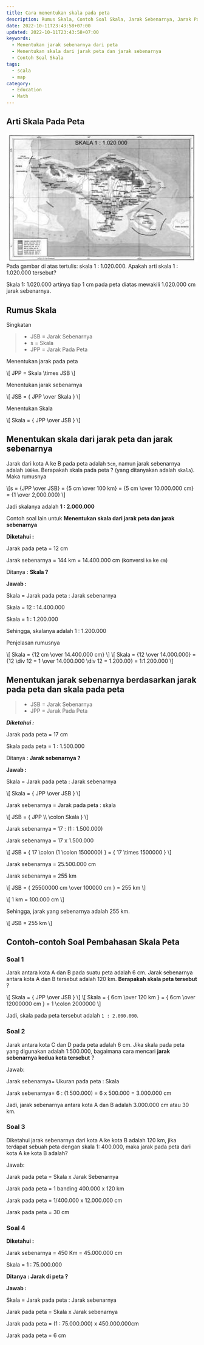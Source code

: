 ```yaml
---
title: Cara menentukan skala pada peta
description: Rumus Skala, Contoh Soal Skala, Jarak Sebenarnya, Jarak Pada Peta, Penentuan Skala
date: 2022-10-11T23:43:58+07:00
updated: 2022-10-11T23:43:58+07:00
keywords:
  - Menentukan jarak sebenarnya dari peta
  - Menentukan skala dari jarak peta dan jarak sebenarnya
  - Contoh Soal Skala
tags:
  - scala
  - map
category:
  - Education
  - Math
---
```


## Arti Skala Pada Peta
![Contoh menentukan skala peta pada pulau bali](cara-menentukan-skala-pada-peta/soal-skala-dan-perbandingan-no-1.jpg)
Pada gambar di atas tertulis: skala 1 : 1.020.000. Apakah arti skala 1 : 1.020.000 tersebut?

Skala 1: 1.020.000 artinya tiap 1 cm pada peta diatas mewakili 1.020.000 cm jarak sebenarnya.

## Rumus Skala
Singkatan

> - JSB = Jarak Sebenarnya
> - s   = Skala
> - JPP = Jarak Pada Peta

Menentukan jarak pada peta

<p>
\[ JPP = Skala \times JSB \]
</p>

Menentukan jarak sebenarnya

<p>
\[ JSB = { JPP \over Skala } \]
</p>

Menentukan Skala

<p>
\[ Skala = { JPP \over JSB } \]
</p>

## Menentukan skala dari jarak peta dan jarak sebenarnya
Jarak dari kota A ke B pada peta adalah `5cm`, namun jarak sebenarnya adalah `100km`. Berapakah skala pada peta ? (yang ditanyakan adalah `skala`).
Maka rumusnya

<p>
\[s = {JPP \over JSB} = {5 cm \over 100 km} = {5 cm \over 10.000.000 cm} = {1 \over 2,000.000} \]
</p>

Jadi skalanya adalah **1 : 2.000.000**

Contoh soal lain untuk **Menentukan skala dari jarak peta dan jarak sebenarnya**

**Diketahui :**

Jarak pada peta = 12 cm

Jarak sebenarnya = 144 km = 14.400.000 cm (konversi `km` ke `cm`)

Ditanya : **Skala ?**

**Jawab :**

Skala = Jarak pada peta : Jarak sebenarnya

Skala = 12 : 14.400.000

Skala = 1 : 1.200.000

Sehingga, skalanya adalah 1 : 1.200.000

Penjelasan rumusnya

<p>
\[ Skala = {12 cm \over 14.400.000 cm} \]
\[ Skala = {12 \over 14.000.000} = {12 \div 12 = 1 \over 14.000.000 \div 12 = 1.200.00} = 1:1.200.000 \]
</p>

## Menentukan jarak sebenarnya berdasarkan jarak pada peta dan skala pada peta

> - JSB = Jarak Sebenarnya
> - JPP = Jarak Pada Peta

***Diketahui :***

Jarak pada peta = 17 cm

Skala pada peta = 1 : 1.500.000

Ditanya : **Jarak sebenarnya ?**

**Jawab :**

Skala = Jarak pada peta : Jarak sebenarnya

<p title="rumus menentukan skala">
\[ Skala = { JPP \over JSB } \]
</p>

Jarak sebenarnya = Jarak pada peta : skala

<p title="rumus menentukan jarak sebenarnya">
\[ JSB = { JPP \\ \colon Skala } \]
</p>

Jarak sebenarnya = 17 : (1 : 1.500.000)

Jarak sebenarnya = 17 x 1.500.000

<p>
\[ JSB = { 17 \colon (1 \colon 1500000) } = { 17 \times 1500000 } \]
</p>

Jarak sebenarnya = 25.500.000 cm

Jarak sebenarnya = 255 km

<p>
\[ JSB = { 25500000 cm \over 100000 cm } = 255 km \]
</p>

<p>
\[ 1 km = 100.000 cm \]
</p>

Sehingga, jarak yang sebenarnya adalah 255 km.

<p>
\[ JSB = 255 km \]
</p>

## Contoh-contoh Soal Pembahasan Skala Peta

### Soal 1
Jarak antara kota A dan B pada suatu peta adalah 6 cm. Jarak sebenarnya antara kota A dan B tersebut adalah 120 km. **Berapakah skala peta tersebut** ?

<p>
\[ Skala = { JPP \over JSB } \]
\[ Skala = { 6cm \over 120 km } = { 6cm \over 12000000 cm } = 1 \colon 2000000 \]
</p>

Jadi, skala pada peta tersebut adalah `1 : 2.000.000`.

### Soal 2
Jarak antara kota C dan D pada peta adalah 6 cm. Jika skala pada peta yang digunakan adalah 1:500.000, bagaimana cara mencari **jarak sebenarnya kedua kota tersebut** ?

Jawab:

Jarak sebenarnya= Ukuran pada peta : Skala

Jarak sebenarnya= 6 : (1:500.000) = 6 x 500.000 = 3.000.000 cm

Jadi, jarak sebenarnya antara kota A dan B adalah 3.000.000 cm atau 30 km.

### Soal 3
Diketahui jarak sebenarnya dari kota A ke kota B adalah 120 km, jika terdapat sebuah peta dengan skala 1: 400.000, maka jarak pada peta dari kota A ke kota B adalah?

Jawab:

Jarak pada peta = Skala x Jarak Sebenarnya

Jarak pada peta = 1 banding 400.000 x 120 km

Jarak pada peta = 1/400.000 x 12.000.000 cm

Jarak pada peta = 30 cm

### Soal 4
**Diketahui :**

Jarak sebenarnya = 450 Km = 45.000.000 cm

Skala = 1 : 75.000.000

**Ditanya : Jarak di peta ?**

**Jawab :**

Skala = Jarak pada peta : Jarak sebenarnya

Jarak pada peta = Skala x Jarak sebenarnya

Jarak pada peta = (1 : 75.000.000) x 450.000.000cm

Jarak pada peta = 6 cm

<script src="https://polyfill.io/v3/polyfill.min.js?features=es6"></script>
<script id="MathJax-script" async src="https://cdn.jsdelivr.net/npm/mathjax@3/es5/tex-mml-chtml.js"></script>


